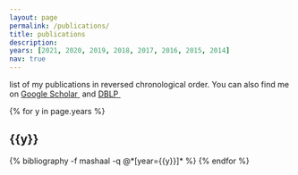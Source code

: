 ```yaml
---
layout: page
permalink: /publications/
title: publications
description:
years: [2021, 2020, 2019, 2018, 2017, 2016, 2015, 2014]
nav: true
---
```

<p class="desc">
list of my publications in reversed chronological order. You can also find me on 
  <a href="https://scholar.google.com/citations?user={{ site.scholar_userid }}" target="_blank" title="Google Scholar">Google Scholar&nbsp;<i class="ai ai-google-scholar" style="display:inline"></i></a> 
and 
  <a href="{{ site.dblp_url }}" target="_blank" title="DBLP">DBLP&nbsp;<i class="ai ai-dblp" style="display:inline"></i></a>
</p>

<div class="publications">

{% for y in page.years %}
  <h2 class="year">{{y}}</h2>
  {% bibliography -f mashaal -q @*[year={{y}}]* %}
{% endfor %}

</div>
